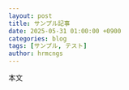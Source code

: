 ```yaml
---
layout: post
title: サンプル記事
date: 2025-05-31 01:00:00 +0900
categories: blog
tags: [サンプル, テスト]
author: hrmcngs
---
```

本文
